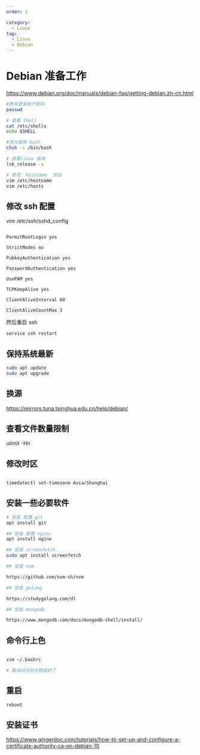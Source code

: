 ```yaml
---
order: 1

category:
  - Linux
tag:
  - Linux
  - Debian
---
```


# Debian 准备工作

https://www.debian.org/doc/manuals/debian-faq/getting-debian.zh-cn.html

```bash
#修改登录账户密码
passwd

# 查看 Shell
cat /etc/shells
echo $SHELL

#改为使用 bash
chsh -s /bin/bash

# 查看linux 版本
lsb_release -a

# 修改  hostname  添加
vim /etc/hostname
vim /etc/hosts


```

## 修改 ssh 配置

vim /etc/ssh/sshd_config

```YML

PermitRootLogin yes

StrictModes no

PubkeyAuthentication yes

PasswordAuthentication yes

UsePAM yes

TCPKeepAlive yes

ClientAliveInterval 60

ClientAliveCountMax 3

```

然后重启 ssh

```bash
service ssh restart
```

## 保持系统最新

```bash
sudo apt update
sudo apt upgrade

```

## 换源

https://mirrors.tuna.tsinghua.edu.cn/help/debian/

## 查看文件数量限制

ulimit -Hn

## 修改时区

```bash

timedatectl set-timezone Asia/Shanghai

```

## 安装一些必要软件

```bash
# 安装 配置 git
apt install git

## 安装 配置 nginx
apt install nginx

## 安装 screenfetch
sudo apt install screenfetch

## 安装 nvm

https://github.com/nvm-sh/nvm

## 安装 golang

https://studygolang.com/dl

## 安装 mongodb

https://www.mongodb.com/docs/mongodb-shell/install/

```

## 命令行上色

```bash

vim ~/.bashrc

# 取消对应的注释就好了
```

## 重启

```bash
reboot
```

## 安装证书

https://www.gingerdoc.com/tutorials/how-to-set-up-and-configure-a-certificate-authority-ca-on-debian-10
